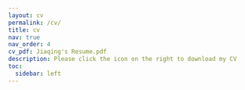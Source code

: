 ```yaml
---
layout: cv
permalink: /cv/
title: cv
nav: true
nav_order: 4
cv_pdf: Jiaqing's Resume.pdf
description: Please click the icon on the right to download my CV
toc:
  sidebar: left
---
```

